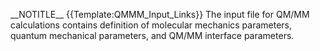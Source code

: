 \_\_NOTITLE\_\_ {{Template:QMMM_Input_Links}} The input file for QM/MM
calculations contains definition of molecular mechanics parameters,
quantum mechanical parameters, and QM/MM interface parameters.
